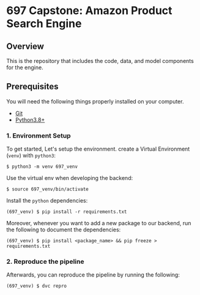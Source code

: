 # 697 Capstone: Amazon Product Search Engine 

## Overview

This is the repository that includes the code, data, and model components for the engine.

## Prerequisites

You will need the following things properly installed on your computer.

* [Git](https://git-scm.com/downloads)
* [Python3.8+](https://www.python.org/downloads/)

### 1. Environment Setup

To get started, Let's setup the environment.
create a Virtual Environment (`venv`) with `python3`:
```
$ python3 -m venv 697_venv
```

Use the virtual env when developing the backend: 
```
$ source 697_venv/bin/activate
```

Install the `python` dependencies:
```
(697_venv) $ pip install -r requirements.txt
```

Moreover, whenever you want to add a new package to our backend, run the following to document the dependencies:
```
(697_venv) $ pip install <package_name> && pip freeze > requirements.txt
```

### 2. Reproduce the pipeline

Afterwards, you can reproduce the pipeline by running the following:

```
(697_venv) $ dvc repro
```